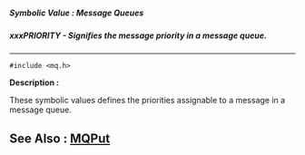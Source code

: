 ##### Symbolic Value : Message Queues
##### xxxPRIORITY - Signifies the message priority in a message queue.
---
```
#include <mq.h>
```
**Description :**

These symbolic values defines the priorities assignable to a message in a 
message queue.

**See Also :**
[MQPut](/reference/Func/MQPut)
---
